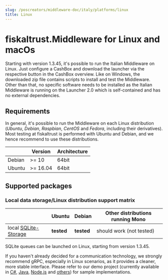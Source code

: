 ```yaml
---
slug: /poscreators/middleware-doc/italy/platforms/linux
title: Linux
---
```


# fiskaltrust.Middleware for Linux and macOs

Starting with version 1.3.45, it's possible to run the Italian Middleware on Linux. Just configure a CashBox and download the launcher via the respective button in the CashBox overview. Like on Windows, the downloaded zip file contains scripts to install and test the Middleware. Other than that, no specific software needs to be installed as the Italian Middleware is running on the Launcher 2.0 which is self-contained and has no external dependencies.

## Requirements

In general, it's possible to run the Middleware on each Linux distribution (_Ubuntu_, _Debian_, _Raspbian_, _CentOS_ and _Fedora_, including their derivatives). Most testing at fiskaltrust is performed with Ubuntu and Debian, and we hence recommend to use these distributions.

|                                                                 | Version    | Architecture     |
|-----------------------------------------------------------------|------------|------------------|
| Debian        | >= 10     | 64bit           |
| Ubuntu        | >= 16.04  | 64bit           |

## Supported packages

### Local data storage/Linux distribution support matrix

|                                                                 | Ubuntu     | Debian     | Other distributions running Mono |
|-----------------------------------------------------------------|------------|------------|----------------------------------|
| local [SQLite-Storage](../on-premise-databases/sqlite.md)       | **tested** | **tested** | should work (not tested)         |


SQLite queues can be launched on Linux, starting from version 1.3.45. 

If you haven't already decided for a communication technology, we strongly recommend gRPC, especially in Linux scenarios, as it provides a cleaner, more stable interface. Please refer to our demo project (currently available in [C#](https://github.com/fiskaltrust/middleware-demo-dotnet), [Java](https://github.com/fiskaltrust/middleware-demo-java), [Node.js](https://github.com/fiskaltrust/middleware-demo-node) and [others](https://github.com/fiskaltrust)) for sample implementations.
